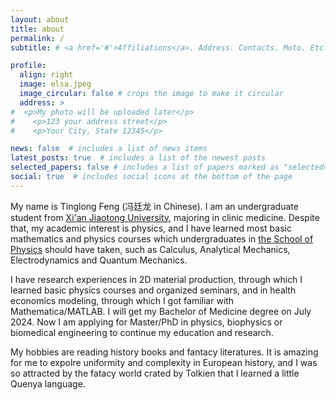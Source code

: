 ```yaml
---
layout: about
title: about
permalink: /
subtitle: # <a href='#'>Affiliations</a>. Address. Contacts. Moto. Etc.

profile:
  align: right
  image: elsa.jpeg
  image_circular: false # crops the image to make it circular
  address: >
#  <p>My photo will be uploaded later</p>
#    <p>123 your address street</p>
#    <p>Your City, State 12345</p>

news: false  # includes a list of news items
latest_posts: true  # includes a list of the newest posts
selected_papers: false # includes a list of papers marked as "selected={true}"
social: true  # includes social icons at the bottom of the page
---
```


My name is Tinglong Feng (冯廷龙 in Chinese). I am an undergraduate student from [Xi'an Jiaotong University](http://en.xjtu.edu.cn/), majoring in clinic medicine. Despite that, my academic interest is physics, and I have learned most basic mathematics and physics courses which undergraduates in [the School of Physics](https://phy.xjtu.edu.cn/English/Home.htm) should have taken, such as Calculus, Analytical Mechanics, Electrodynamics and Quantum Mechanics. 

I have research experiences in 2D material production, through which I learned basic physics courses and organized seminars, and in health economics modeling, through which I got familiar with Mathematica/MATLAB. I will get my Bachelor of Medicine degree on July 2024. Now I am applying for Master/PhD in physics, biophysics or biomedical engineering to continue my education and research. 

My hobbies are reading history books and fantacy literatures. It is amazing for me to expolre uniformity and complexity in European history, and I was so attracted by the fatacy world crated by Tolkien that I learned a little Quenya language.


